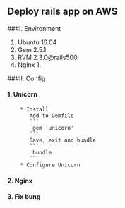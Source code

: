## Deploy rails app on AWS
###I. Environment
  1. Ubuntu 16.04
  2. Gem 2.5.1
  3. RVM 2.3.0@rails500
  4. Nginx 1.
  
###II. Config
####  1. Unicorn
        * Install
           Add to Gemfile
           ```
            gem 'unicorn'
           ```
           Save, exit and bundle
           ```
            bundle
           ```
        * Configure Unicorn
####  2. Nginx
####  3. Fix bung
